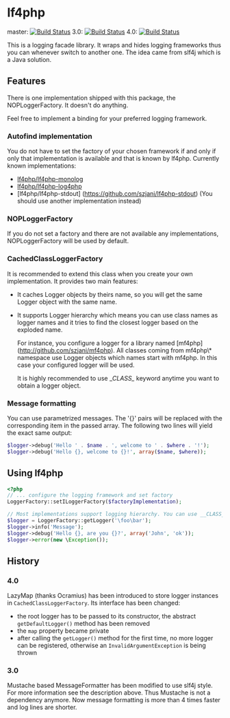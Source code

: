 lf4php
======

master: [![Build Status](https://travis-ci.org/szjani/lf4php.png?branch=master)](https://travis-ci.org/szjani/lf4php)
3.0: [![Build Status](https://travis-ci.org/szjani/lf4php.png?branch=3.0)](https://travis-ci.org/szjani/lf4php)
4.0: [![Build Status](https://travis-ci.org/szjani/lf4php.png?branch=4.0)](https://travis-ci.org/szjani/lf4php)

This is a logging facade library. It wraps and hides logging frameworks thus you can whenever switch to another one. The idea came from slf4j which is a Java solution.

Features
--------

There is one implementation shipped with this package, the NOPLoggerFactory. It doesn't do anything.

Feel free to implement a binding for your preferred logging framework.

### Autofind implementation

You do not have to set the factory of your chosen framework if and only if only that implementation is available and that
is known by lf4php. Currently known implementations:

* [lf4php/lf4php-monolog](https://github.com/szjani/lf4php-monolog)
* [lf4php/lf4php-log4php](https://github.com/szjani/lf4php-log4php)
* [lf4php/lf4php-stdout] (https://github.com/szjani/lf4php-stdout) (You should use another implementation instead)

### NOPLoggerFactory

If you do not set a factory and there are not available any implementations, NOPLoggerFactory will be used by default.

### CachedClassLoggerFactory

It is recommended to extend this class when you create your own implementation. It provides two main features:
* It caches Logger objects by theirs name, so you will get the same Logger object with the same name.
* It supports Logger hierarchy which means you can use class names as logger names and it tries to find the closest logger
based on the exploded name.

  For instance, you configure a logger for a library named [mf4php] (http://github.com/szjani/mf4php). All classes coming from
  mf4php\\* namespace use Logger objects which names start with mf4php. In this case your configured logger will be used.

  It is highly recommended to use \__CLASS\__ keyword anytime you want to obtain a logger object.

### Message formatting

You can use parametrized messages. The '{}' pairs will be replaced with the corresponding item in the passed array.
The following two lines will yield the exact same output:

```php
$logger->debug('Hello ' . $name . ', welcome to ' . $where . '!');
$logger->debug('Hello {}, welcome to {}!', array($name, $where));
```

Using lf4php
------------

```php
<?php
// ... configure the logging framework and set factory
LoggerFactory::setILoggerFactory($factoryImplementation);

// Most implementations support logging hierarchy. You can use __CLASS__ keyword to obtain a logger.
$logger = LoggerFactory::getLogger('\foo\bar');
$logger->info('Message');
$logger->debug('Hello {}, are you {}?', array('John', 'ok'));
$logger->error(new \Exception());
```

History
-------

### 4.0

LazyMap (thanks Ocramius) has been introduced to store logger instances in `CachedClassLoggerFactory`. Its interface has been changed:
 - the root logger has to be passed to its constructor, the abstract `getDefaultLogger()` method has been removed
 - the `map` property became private
 - after calling the `getLogger()` method for the first time, no more logger can be registered, otherwise an `InvalidArgumentException` is being thrown

### 3.0

Mustache based MessageFormatter has been modified to use slf4j style. For more information see the description above.
Thus Mustache is not a dependency anymore. Now message formatting is more than 4 times faster and log lines are shorter.
